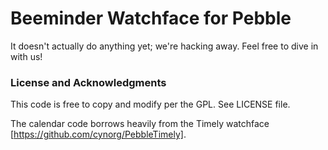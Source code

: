 # Beeminder Watchface for Pebble

It doesn't actually do anything yet; we're hacking away. Feel free to dive in with us!


### License and Acknowledgments

This code is free to copy and modify per the GPL. See LICENSE file.

The calendar code borrows heavily from the Timely watchface [https://github.com/cynorg/PebbleTimely].
